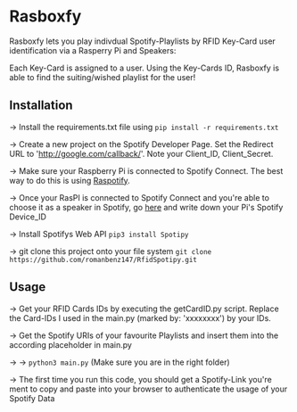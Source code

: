 # Rasboxfy 

Rasboxfy lets you play indivdual Spotify-Playlists by RFID Key-Card user identification via a Rasperry Pi and Speakers: 

Each Key-Card is assigned to a user. Using the Key-Cards ID, Rasboxfy is able to find the suiting/wished playlist for the user!

## Installation

-> Install the requirements.txt file using ```pip install -r requirements.txt```

-> Create a new project on the Spotify Developer Page. Set the Redirect URL to 'http://google.com/callback/'. Note your Client_ID, Client_Secret.

-> Make sure your Raspberry Pi is connected to Spotify Connect. The best way to do this is using [Raspotify](https://github.com/dtcooper/raspotify).

-> Once your RasPI is connected to Spotify Connect and you're able to choose it as a speaker in Spotify, go [here](https://developer.spotify.com/documentation/web-api/reference/get-a-users-available-devices) and write down your Pi's Spotify Device_ID
 
-> Install Spotifys Web API ```pip3 install Spotipy```

-> git clone this project onto your file system ```git clone https://github.com/romanbenz147/RfidSpotipy.git```

## Usage

-> Get your RFID Cards IDs by executing the getCardID.py script. Replace the Card-IDs I used in the main.py (marked by: 'xxxxxxxx') by your IDs.

-> Get the Spotify URIs of your favourite Playlists and insert them into the according placeholder in main.py

-> -> ```python3 main.py``` (Make sure you are in the right folder)

-> The first time you run this code, you should get a Spotify-Link you're ment to copy and paste into your browser to authenticate the usage of your Spotify Data

